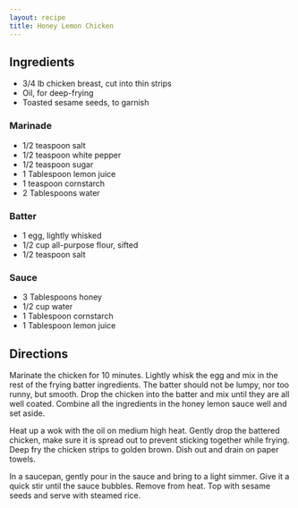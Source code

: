 ```yaml
---
layout: recipe
title: Honey Lemon Chicken
---
```


## Ingredients

* 3/4 lb chicken breast, cut into thin strips
* Oil, for deep-frying
* Toasted sesame seeds, to garnish

### Marinade

* 1/2 teaspoon salt
* 1/2 teaspoon white pepper
* 1/2 teaspoon sugar
* 1 Tablespoon lemon juice
* 1 teaspoon cornstarch
* 2 Tablespoons water

### Batter

* 1 egg, lightly whisked
* 1/2 cup all-purpose flour, sifted
* 1/2 teaspoon salt

### Sauce

* 3 Tablespoons honey
* 1/2 cup water
* 1 Tablespoon cornstarch
* 1 Tablespoon lemon juice

## Directions

Marinate the chicken for 10 minutes. Lightly whisk the egg and mix in
the rest of the frying batter ingredients. The batter should not be
lumpy, nor too runny, but smooth. Drop the chicken into the batter and
mix until they are all well coated. Combine all the ingredients in the
honey lemon sauce well and set aside.

Heat up a wok with the oil on medium high heat. Gently drop the battered
chicken, make sure it is spread out to prevent sticking together while
frying. Deep fry the chicken strips to golden brown. Dish out and drain
on paper towels.

In a saucepan, gently pour in the sauce and bring to a light simmer.
Give it a quick stir until the sauce bubbles. Remove from heat. Top with
sesame seeds and serve with steamed rice.
